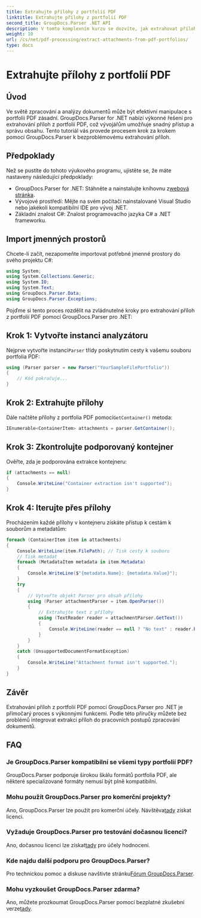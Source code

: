 ```yaml
---
title: Extrahujte přílohy z portfolií PDF
linktitle: Extrahujte přílohy z portfolií PDF
second_title: GroupDocs.Parser .NET API
description: V tomto komplexním kurzu se dozvíte, jak extrahovat přílohy z portfolií PDF pomocí GroupDocs.Parser for .NET.
weight: 10
url: /cs/net/pdf-processing/extract-attachments-from-pdf-portfolios/
type: docs
---
```

# Extrahujte přílohy z portfolií PDF

## Úvod
Ve světě zpracování a analýzy dokumentů může být efektivní manipulace s portfolii PDF zásadní. GroupDocs.Parser for .NET nabízí výkonné řešení pro extrahování příloh z portfolií PDF, což vývojářům umožňuje snadný přístup a správu obsahu. Tento tutoriál vás provede procesem krok za krokem pomocí GroupDocs.Parser k bezproblémovému extrahování příloh.
## Předpoklady
Než se pustíte do tohoto výukového programu, ujistěte se, že máte nastaveny následující předpoklady:
-  GroupDocs.Parser for .NET: Stáhněte a nainstalujte knihovnu z[webová stránka](https://releases.groupdocs.com/parser/net/).
- Vývojové prostředí: Mějte na svém počítači nainstalované Visual Studio nebo jakékoli kompatibilní IDE pro vývoj .NET.
- Základní znalost C#: Znalost programovacího jazyka C# a .NET frameworku.

## Import jmenných prostorů
Chcete-li začít, nezapomeňte importovat potřebné jmenné prostory do svého projektu C#:
```csharp
using System;
using System.Collections.Generic;
using System.IO;
using System.Text;
using GroupDocs.Parser.Data;
using GroupDocs.Parser.Exceptions;
```
Pojďme si tento proces rozdělit na zvládnutelné kroky pro extrahování příloh z portfolií PDF pomocí GroupDocs.Parser pro .NET:
## Krok 1: Vytvořte instanci analyzátoru
 Nejprve vytvořte instanci`Parser` třídy poskytnutím cesty k vašemu souboru portfolia PDF:
```csharp
using (Parser parser = new Parser("YourSampleFilePortfolio"))
{
    // Kód pokračuje...
}
```
## Krok 2: Extrahujte přílohy
 Dále načtěte přílohy z portfolia PDF pomocí`GetContainer()` metoda:
```csharp
IEnumerable<ContainerItem> attachments = parser.GetContainer();
```
## Krok 3: Zkontrolujte podporovaný kontejner
Ověřte, zda je podporována extrakce kontejneru:
```csharp
if (attachments == null)
{
    Console.WriteLine("Container extraction isn't supported");
}
```
## Krok 4: Iterujte přes přílohy
Procházením každé přílohy v kontejneru získáte přístup k cestám k souborům a metadatům:
```csharp
foreach (ContainerItem item in attachments)
{
    Console.WriteLine(item.FilePath); // Tisk cesty k souboru
    // Tisk metadat
    foreach (MetadataItem metadata in item.Metadata)
    {
        Console.WriteLine($"{metadata.Name}: {metadata.Value}");
    }
    try
    {
        // Vytvořte objekt Parser pro obsah přílohy
        using (Parser attachmentParser = item.OpenParser())
        {
            // Extrahujte text z přílohy
            using (TextReader reader = attachmentParser.GetText())
            {
                Console.WriteLine(reader == null ? "No text" : reader.ReadToEnd());
            }
        }
    }
    catch (UnsupportedDocumentFormatException)
    {
        Console.WriteLine("Attachment format isn't supported.");
    }
}
```

## Závěr
Extrahování příloh z portfolií PDF pomocí GroupDocs.Parser pro .NET je přímočarý proces s výkonnými funkcemi. Podle této příručky můžete bez problémů integrovat extrakci příloh do pracovních postupů zpracování dokumentů.

## FAQ
### Je GroupDocs.Parser kompatibilní se všemi typy portfolií PDF?
GroupDocs.Parser podporuje širokou škálu formátů portfolia PDF, ale některé specializované formáty nemusí být plně kompatibilní.
### Mohu použít GroupDocs.Parser pro komerční projekty?
 Ano, GroupDocs.Parser lze použít pro komerční účely. Návštěva[tady](https://purchase.groupdocs.com/buy) získat licenci.
### Vyžaduje GroupDocs.Parser pro testování dočasnou licenci?
Ano, dočasnou licenci lze získat[tady](https://purchase.groupdocs.com/temporary-license/) pro účely hodnocení.
### Kde najdu další podporu pro GroupDocs.Parser?
 Pro technickou pomoc a diskuse navštivte stránku[Fórum GroupDocs.Parser](https://forum.groupdocs.com/c/parser/17).
### Mohu vyzkoušet GroupDocs.Parser zdarma?
 Ano, můžete prozkoumat GroupDocs.Parser pomocí bezplatné zkušební verze[tady](https://releases.groupdocs.com/).